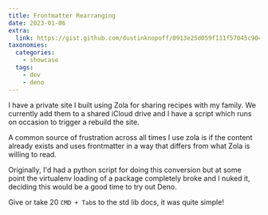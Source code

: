 ```yaml
---
title: Frontmatter Rearranging
date: 2023-01-06
extra:
  link: https://gist.github.com/dustinknopoff/0913e25d059f111f57045c904de25980
taxonomies:
  categories:
    - showcase
  tags:
    - dev
    - deno
---
```


I have a private site I built using Zola for sharing recipes with my family. We currently add them to a shared iCloud drive and I have a script which runs on occasion to trigger a rebuild the site.

A common source of frustration across all times I use zola is if the content already exists and uses frontmatter in a way that differs from what Zola is willing to read.

Originally, I'd had a python script for doing this conversion but at some point the virtualenv loading of a package completely broke and I nuked it, deciding this would be a good time to try out Deno.

Give or take 20 `CMD + Tab`s to the std lib docs, it was quite simple!

